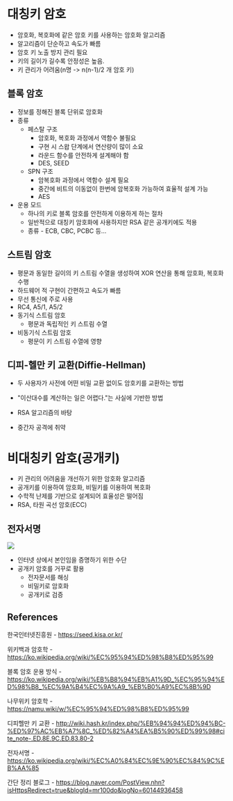 # 대칭키 암호

- 암호화, 복호화에 같은 암호 키를 사용하는 암호화 알고리즘
- 알고리즘이 단순하고 속도가 빠름
- 암호 키 노출 방지 관리 필요
- 키의 길이가 길수록 안정성은 높음.
- 키 관리가 어려움(n명 -> n(n-1)/2 개 암호 키)



## 블록 암호

- 정보를 정해진 블록 단위로 암호화
- 종류
  - 페스탈 구조 
    - 암호화, 복호화 과정에서 역함수 불필요
    - 구현 시 스왑 단계에서 연산량이 많이 소요
    - 라운드 함수를 안전하게 설계해야 함
    - DES, SEED
  - SPN 구조
    - 암복호화 과정에서 역함수 설계 필요
    - 중간에 비트의 이동없이 한번에 암복호화 가능하여 효율적 설계 가능
    - AES
- 운용 모드
  - 하나의 키로 블록 암호를 안전하게 이용하게 하는 절차
  - 일반적으로 대칭키 암호화에 사용하지만 RSA 같은 공개키에도 적용
  - 종류 - ECB, CBC, PCBC 등...



## 스트림 암호

- 평문과 동일한 길이의 키 스트림 수열을 생성하여 XOR 연산을 통해 암호화, 복호화 수행
- 하드웨어 적 구현이 간편하고 속도가 빠름
- 무선 통신에 주로 사용
- RC4, A5/1, A5/2
- 동기식 스트림 암호
  - 평문과 독립적인 키 스트림 수열
- 비동기식 스트림 암호
  - 평문이 키 스트림 수열에 영향



## 디피-헬만 키 교환(Diffie-Hellman)

- 두 사용자가 사전에 어떤 비밀 교환 없이도 암호키를 교환하는 방법
- "이산대수를 계산하는 일은 어렵다."는 사실에 기반한 방법
- RSA 알고리즘의 바탕

- 중간자 공격에 취약



# 비대칭키 암호(공개키)

- 키 관리의 어려움을 개선하기 위한 암호화 알고리즘
- 공개키를 이용하여 암호화, 비밀키를 이용하여 복호화
- 수학적 난제를 기반으로 설계되어 효율성은 떨어짐
- RSA, 타원 곡선 암호(ECC)



## 전자서명

![](https://upload.wikimedia.org/wikipedia/commons/9/93/Ss_digitalsignature.png?20160314021002)

- 인터넷 상에서 본인임을 증명하기 위한 수단
- 공개키 암호를 거꾸로 활용
  - 전자문서를 해싱
  - 비밀키로 암호화
  - 공개키로 검증



## References

한국인터넷진흥원 - https://seed.kisa.or.kr/

위키백과 암호학 - https://ko.wikipedia.org/wiki/%EC%95%94%ED%98%B8%ED%95%99

블록 암호 운용 방식 - https://ko.wikipedia.org/wiki/%EB%B8%94%EB%A1%9D_%EC%95%94%ED%98%B8_%EC%9A%B4%EC%9A%A9_%EB%B0%A9%EC%8B%9D

나무위키 암호학 - https://namu.wiki/w/%EC%95%94%ED%98%B8%ED%95%99

디피헬만 키 교환 - http://wiki.hash.kr/index.php/%EB%94%94%ED%94%BC-%ED%97%AC%EB%A7%8C_%ED%82%A4%EA%B5%90%ED%99%98#cite_note-.ED.8E.9C.ED.83.80-2

전자서명 - https://ko.wikipedia.org/wiki/%EC%A0%84%EC%9E%90%EC%84%9C%EB%AA%85

간단 정리 블로그 - https://blog.naver.com/PostView.nhn?isHttpsRedirect=true&blogId=mr100do&logNo=60144936458

